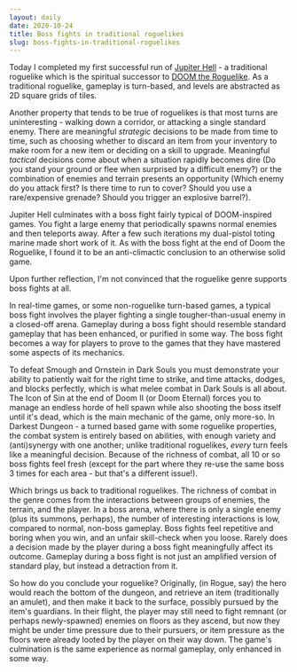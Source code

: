 ```yaml
---
layout: daily
date: 2020-10-24
title: Boss fights in traditional roguelikes
slug: boss-fights-in-traditional-roguelikes
---
```


Today I completed my first successful run of [Jupiter Hell](https://jupiterhell.com/) -
a traditional roguelike which is the spiritual successor to [DOOM the Roguelike](https://drl.chaosforge.org/).
As a traditional roguelike, gameplay is turn-based, and levels are abstracted as 2D square grids of tiles.

Another property that tends to be true of roguelikes is that most turns are uninteresting - walking down a corridor,
or attacking a single standard enemy. There are meaningful _strategic_ decisions to be made from time to time,
such as choosing whether to discard an item from your inventory to make room for a new item or deciding on a skill
to upgrade. Meaningful _tactical_ decisions come about when a situation rapidly becomes dire (Do you stand your ground or flee
when surprised by a difficult enemy?) or the combination of enemies and terrain presents an opportunity (Which enemy do you
attack first? Is there time to run to cover? Should you use a rare/expensive grenade? Should you trigger an explosive barrel?).

Jupiter Hell culminates with a boss fight fairly typical of DOOM-inspired games.
You fight a large enemy that periodically spawns normal enemies and then teleports away.
After a few such iterations my dual-pistol toting marine made short work of it.
As with the boss fight at the end of Doom the Roguelike, I found it to be an anti-climactic
conclusion to an otherwise solid game.

Upon further reflection, I'm not convinced that the roguelike genre supports boss fights at all.

In real-time games, or some non-roguelike turn-based games, a typical boss fight
involves the player fighting a single tougher-than-usual enemy in a closed-off arena.
Gameplay during a boss fight should resemble standard gameplay that has been enhanced, or purified in some way.
The boss fight becomes a way for players to prove to the games that they have mastered some aspects of its mechanics.

To defeat Smough and Ornstein
in Dark Souls you must demonstrate your ability to patiently wait for the right time to strike,
and time attacks, dodges, and blocks perfectly, which is what melee combat in Dark Souls is all about.
The Icon of Sin at the end of Doom II (or Doom Eternal) forces you to manage an endless horde of
hell spawn while also shooting the boss itself until it's dead, which is the main mechanic of the
game, only more-so.
In Darkest Dungeon - a turned based game with some roguelike properties, the combat system is entirely based on
abilities, with enough variety and (anti)synergy with one another; unlike traditional roguelikes, _every_ turn
feels like a meaningful decision.
Because of the richness of combat, all 10 or so boss fights feel fresh (except for the part where they re-use
the same boss 3 times for each area - but that's a different issue!).

Which brings us back to traditional roguelikes. The richness of combat in the genre comes from the interactions
between groups of enemies, the terrain, and the player. In a boss arena, where there is only a single enemy (plus
its summons, perhaps), the number of interesting interactions is low, compared to normal, non-boss gameplay.
Boss fights feel repetitive and boring when you win, and an unfair skill-check when you loose.
Rarely does a decision made by the player during a boss fight meaningfully affect its outcome.
Gameplay during a boss fight is not just an amplified version of standard play, but instead a detraction from it.

So how do you conclude your roguelike? Originally, (in Rogue, say) the hero would reach the bottom of the dungeon, and retrieve
an item (traditionally an amulet), and then make it back to the surface, possibly pursued by the item's
guardians. In their flight, the player may still need to fight remnant (or perhaps newly-spawned) enemies on
floors as they ascend, but now they might be under time pressure due to their pursuers, or item pressure as
the floors were already looted by the player on their way down. The game's culmination is the same experience
as normal gameplay, only enhanced in some way.
